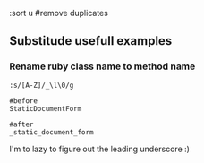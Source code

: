 

:sort u                      #remove duplicates




## Substitude usefull examples

### Rename ruby class name to method name

```vim
:s/[A-Z]/_\l\0/g
```

```
#before    
StaticDocumentForm

#after
_static_document_form
```

I'm to lazy to figure out the leading underscore :)

